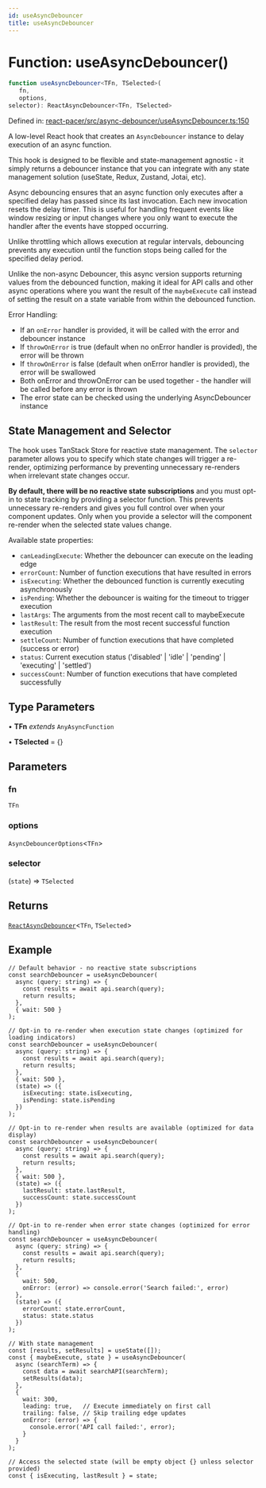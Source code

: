 ```yaml
---
id: useAsyncDebouncer
title: useAsyncDebouncer
---
```


<!-- DO NOT EDIT: this page is autogenerated from the type comments -->

# Function: useAsyncDebouncer()

```ts
function useAsyncDebouncer<TFn, TSelected>(
   fn, 
   options, 
selector): ReactAsyncDebouncer<TFn, TSelected>
```

Defined in: [react-pacer/src/async-debouncer/useAsyncDebouncer.ts:150](https://github.com/TanStack/pacer/blob/main/packages/react-pacer/src/async-debouncer/useAsyncDebouncer.ts#L150)

A low-level React hook that creates an `AsyncDebouncer` instance to delay execution of an async function.

This hook is designed to be flexible and state-management agnostic - it simply returns a debouncer instance that
you can integrate with any state management solution (useState, Redux, Zustand, Jotai, etc).

Async debouncing ensures that an async function only executes after a specified delay has passed since its last invocation.
Each new invocation resets the delay timer. This is useful for handling frequent events like window resizing
or input changes where you only want to execute the handler after the events have stopped occurring.

Unlike throttling which allows execution at regular intervals, debouncing prevents any execution until
the function stops being called for the specified delay period.

Unlike the non-async Debouncer, this async version supports returning values from the debounced function,
making it ideal for API calls and other async operations where you want the result of the `maybeExecute` call
instead of setting the result on a state variable from within the debounced function.

Error Handling:
- If an `onError` handler is provided, it will be called with the error and debouncer instance
- If `throwOnError` is true (default when no onError handler is provided), the error will be thrown
- If `throwOnError` is false (default when onError handler is provided), the error will be swallowed
- Both onError and throwOnError can be used together - the handler will be called before any error is thrown
- The error state can be checked using the underlying AsyncDebouncer instance

## State Management and Selector

The hook uses TanStack Store for reactive state management. The `selector` parameter allows you
to specify which state changes will trigger a re-render, optimizing performance by preventing
unnecessary re-renders when irrelevant state changes occur.

**By default, there will be no reactive state subscriptions** and you must opt-in to state
tracking by providing a selector function. This prevents unnecessary re-renders and gives you
full control over when your component updates. Only when you provide a selector will the
component re-render when the selected state values change.

Available state properties:
- `canLeadingExecute`: Whether the debouncer can execute on the leading edge
- `errorCount`: Number of function executions that have resulted in errors
- `isExecuting`: Whether the debounced function is currently executing asynchronously
- `isPending`: Whether the debouncer is waiting for the timeout to trigger execution
- `lastArgs`: The arguments from the most recent call to maybeExecute
- `lastResult`: The result from the most recent successful function execution
- `settleCount`: Number of function executions that have completed (success or error)
- `status`: Current execution status ('disabled' | 'idle' | 'pending' | 'executing' | 'settled')
- `successCount`: Number of function executions that have completed successfully

## Type Parameters

• **TFn** *extends* `AnyAsyncFunction`

• **TSelected** = \{\}

## Parameters

### fn

`TFn`

### options

`AsyncDebouncerOptions`\<`TFn`\>

### selector

(`state`) => `TSelected`

## Returns

[`ReactAsyncDebouncer`](../../interfaces/reactasyncdebouncer.md)\<`TFn`, `TSelected`\>

## Example

```tsx
// Default behavior - no reactive state subscriptions
const searchDebouncer = useAsyncDebouncer(
  async (query: string) => {
    const results = await api.search(query);
    return results;
  },
  { wait: 500 }
);

// Opt-in to re-render when execution state changes (optimized for loading indicators)
const searchDebouncer = useAsyncDebouncer(
  async (query: string) => {
    const results = await api.search(query);
    return results;
  },
  { wait: 500 },
  (state) => ({
    isExecuting: state.isExecuting,
    isPending: state.isPending
  })
);

// Opt-in to re-render when results are available (optimized for data display)
const searchDebouncer = useAsyncDebouncer(
  async (query: string) => {
    const results = await api.search(query);
    return results;
  },
  { wait: 500 },
  (state) => ({
    lastResult: state.lastResult,
    successCount: state.successCount
  })
);

// Opt-in to re-render when error state changes (optimized for error handling)
const searchDebouncer = useAsyncDebouncer(
  async (query: string) => {
    const results = await api.search(query);
    return results;
  },
  {
    wait: 500,
    onError: (error) => console.error('Search failed:', error)
  },
  (state) => ({
    errorCount: state.errorCount,
    status: state.status
  })
);

// With state management
const [results, setResults] = useState([]);
const { maybeExecute, state } = useAsyncDebouncer(
  async (searchTerm) => {
    const data = await searchAPI(searchTerm);
    setResults(data);
  },
  {
    wait: 300,
    leading: true,   // Execute immediately on first call
    trailing: false, // Skip trailing edge updates
    onError: (error) => {
      console.error('API call failed:', error);
    }
  }
);

// Access the selected state (will be empty object {} unless selector provided)
const { isExecuting, lastResult } = state;
```
